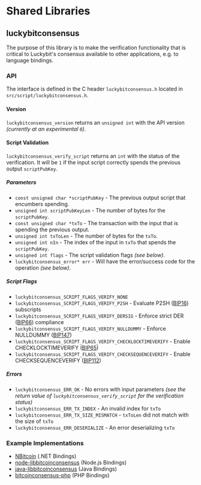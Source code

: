 Shared Libraries
================

## luckybitconsensus

The purpose of this library is to make the verification functionality that is critical to Luckybit's consensus available to other applications, e.g. to language bindings.

### API

The interface is defined in the C header `luckybitconsensus.h` located in  `src/script/luckybitconsensus.h`.

#### Version

`luckybitconsensus_version` returns an `unsigned int` with the API version *(currently at an experimental `0`)*.

#### Script Validation

`luckybitconsensus_verify_script` returns an `int` with the status of the verification. It will be `1` if the input script correctly spends the previous output `scriptPubKey`.

##### Parameters
- `const unsigned char *scriptPubKey` - The previous output script that encumbers spending.
- `unsigned int scriptPubKeyLen` - The number of bytes for the `scriptPubKey`.
- `const unsigned char *txTo` - The transaction with the input that is spending the previous output.
- `unsigned int txToLen` - The number of bytes for the `txTo`.
- `unsigned int nIn` - The index of the input in `txTo` that spends the `scriptPubKey`.
- `unsigned int flags` - The script validation flags *(see below)*.
- `luckybitconsensus_error* err` - Will have the error/success code for the operation *(see below)*.

##### Script Flags
- `luckybitconsensus_SCRIPT_FLAGS_VERIFY_NONE`
- `luckybitconsensus_SCRIPT_FLAGS_VERIFY_P2SH` - Evaluate P2SH ([BIP16](https://github.com/bitcoin/bips/blob/master/bip-0016.mediawiki)) subscripts
- `luckybitconsensus_SCRIPT_FLAGS_VERIFY_DERSIG` - Enforce strict DER ([BIP66](https://github.com/bitcoin/bips/blob/master/bip-0066.mediawiki)) compliance
- `luckybitconsensus_SCRIPT_FLAGS_VERIFY_NULLDUMMY` - Enforce NULLDUMMY ([BIP147](https://github.com/bitcoin/bips/blob/master/bip-0147.mediawiki))
- `luckybitconsensus_SCRIPT_FLAGS_VERIFY_CHECKLOCKTIMEVERIFY` - Enable CHECKLOCKTIMEVERIFY ([BIP65](https://github.com/bitcoin/bips/blob/master/bip-0065.mediawiki))
- `luckybitconsensus_SCRIPT_FLAGS_VERIFY_CHECKSEQUENCEVERIFY` - Enable CHECKSEQUENCEVERIFY ([BIP112](https://github.com/bitcoin/bips/blob/master/bip-0112.mediawiki))

##### Errors
- `luckybitconsensus_ERR_OK` - No errors with input parameters *(see the return value of `luckybitconsensus_verify_script` for the verification status)*
- `luckybitconsensus_ERR_TX_INDEX` - An invalid index for `txTo`
- `luckybitconsensus_ERR_TX_SIZE_MISMATCH` - `txToLen` did not match with the size of `txTo`
- `luckybitconsensus_ERR_DESERIALIZE` - An error deserializing `txTo`

### Example Implementations
- [NBitcoin](https://github.com/NicolasDorier/NBitcoin/blob/master/NBitcoin/Script.cs#L814) (.NET Bindings)
- [node-libbitcoinconsensus](https://github.com/bitpay/node-libbitcoinconsensus) (Node.js Bindings)
- [java-libbitcoinconsensus](https://github.com/dexX7/java-libbitcoinconsensus) (Java Bindings)
- [bitcoinconsensus-php](https://github.com/Bit-Wasp/bitcoinconsensus-php) (PHP Bindings)
